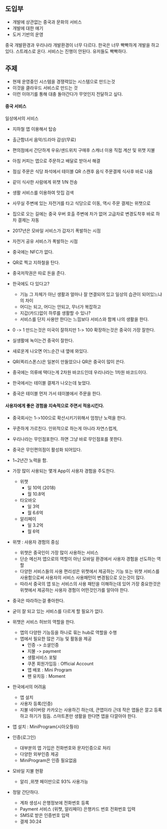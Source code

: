 ## 도입부
- 개발에 상관없는 중국과 문화의 서비스
- 개발에 대한 얘기
- 도커 기반의 운영

중국 개발환경과 우리나라 개발환경이 너무 다르다.
한국은 너무 빡빡하게 개발을 하고있다.
스트레스로 온다. 서비스는 진행이 안된다. 유저들도 빡빡하다.

## 주제
- 현재 운영중인 시스템을 경쟁력있는 시스템으로 만드는것
- 이것을 클라우드 서비스로 만드는 것
- 이런 이야기를 통해 대충 돌아간다가 무엇인지 전달하고 싶다.

#### 중국 서비스
일상에서의 서비스
- 지하철 앱 이용해서 탑승
- 출근함녀서 음악/드라마 감상(무료)
- 편의점에서 간단하게 우유/샌드위치 구매후 스캐너 이용 직접 계산 및 위챗 지불
- 아침 커피는 앱으로 주문하고 배달로 받아서 해결
- 점심 주문은 식당 좌석에서 테이블 QR 스캔후 음식 주문결제 식사후 바로 나옴
- 같이 식사한 사람에게 위챗 1/N 전송
- 생활 서비스를 이용하여 맛집 검색
- 사무실 주변에 있는 자전거를 타고 식당으로 이동, 역시 주문 결제는 위챗으로
- 집으로 오는 길에는 중국 우버 호출 주변에 차가 없어 고급차로 변경도착후 바로 하차 결제는 자동

- 2017년은 모바일 서비스가 갑자기 폭발하는 시점
- 자전거 공유 서비스가 폭발하는 시점
- 중국에는 NFC가 없다.
- QR로 찍고 지하철을 탄다.
- 중국저작권은 따로 돈을 준다.

- 한국에도 다 있다고?
    - 기능 그 자체가 아닌 생활과 얼마나 잘 연결되어 있고 일상의 습관이 되어있느냐의 차이
    - 어디는 되고, 어디는 안되고, 무너가 복잡하고
    - 지갑(카드)없이 하루를 생활할 수 있나?
    - 서비스를 단지 사용만 한다는 느낌보다 서비스와 함께 나의 생활을 한다.
- 0 -> 1 만드는것은 미국이 잘하지만 1-> 100 확장하는것은 중국이 가장 잘한다.
- 실생활에 녹이는건 중국이 잘한다.
- 새로운게 나오면 어느순간 내 옆에 와있다.
- QR(퀵리스폰스)은 일본이 만들었으나 QR은 중국이 많이 쓴다.

- 중국에는 의류에 택다는게 2차원 바코드인데 우리나라는 1차원 바코드이다.
- 한국에서는 테이블 결제가 나오는데 늦었다.
- 중국은 테이블 먼저 가서 테이블에서 주문을 한다.


#### 사용자에게 좋은 경험을 지속적으로 주면서 적응시킨다.
- 중국회사는 1->100으로 확산시키기위해서 엄청난 노력을 한다.
- 꾸준하게 가르친다. 인위적으로 하는게 아니라 자연스럽게,
- 우리나라는 무인점포한다. 하면 그냥 바로 무인점포를 못한다.
- 중국은 무인편의점이 활성화 되어있다.
- 1~2년간 노력을 함.

- 가장 많이 사용되는 몇개 App이 사용자 경험을 주도한다.
    - 위챗
        - 일 10억 (2018)
        - 월 10.8억
    - 타오바오
        - 일 3억
        - 월 6.6억
    - 알리페이
        - 일 3.2억
        - 월 6억

- 위챗 : 사용자 경험의 중심
    - 위챗은 중국인이 가장 많이 사용하는 서비스
    - 단순 메신저 앱으로의 역할이 아닌 모바일 환경에서 사용자 경험을 선도하는 역할
    - 다양한 서비스들의 사용 편리성은 위챗에서 제공하는 기능 또는 위챗 서비스를 사용함으로써 사용자의 서비스 사용패턴이
    변경됨으로 오는것이 많다.
    - 따라서 중국의 앱 또는 서비스의 사용 패턴을 이해하는데 있어 가장 중요한것은 위챗에서 제공하는 사용자 경험이 어떤것인가를 알아야 한다.
- 중국은 따라하는걸 좋아한다.
- 굳이 잘 되고 있는 서비스를 다르게 할 필요가 없다.

- 위챗은 서비스 허브의 역할을 한다.
    - 앱의 다양한 기능등을 하나로 묶는 hub로 역할을 수행
    - 앱에서 필요한 많은 기능 및 활동을 제공
        - 인증 -> 소셜인증
        - 지불 -> payment
        - 생활서비스 포털
        - 쿠폰 회원가입등 : Official Account
        - 앱 배포 : Mini Program
        - 팬 유치등 : Moment
 
- 한국에서의 어려움
    - 앱 설치
    - 사용자 등록(인증)
    - 지불
네이버랑 카카오는 사용하긴 하는데, 큰앱이라 근데 작은 앱들은 깔고 등록하고 하기가 힘듬.
스마트폰만 생활을 한다면 앱을 다깔아야 한다.
- 앱 설치 : MiniProgram(시아오췅쉬)

- 인증(로그인)
    - 대부분의 앱 가입은 전화번호와 문자인증으로 처리
    - 다양한 외부인증 제공
    - MiniProgram은 인증 필요없음
    
- 모바일 지불 현황
    - 알리 ,위챗 페이만으로 93% 사용가능
- 정말 간단하다.
    - 계좌 생성시 은행정보에 전화번호 등록
    - Payment 서비스 (위챗, 알리페이) 은행카드 번호 전화번호 입력
    - SMS로 받은 인증번호 입력
    - 결제
    30:24
    